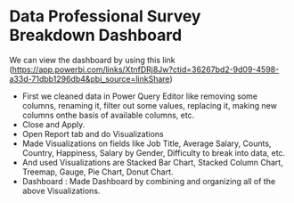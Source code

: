 # Data Professional Survey Breakdown Dashboard

We can view the dashboard by using this link
(https://app.powerbi.com/links/XtnfDRj8Jw?ctid=36267bd2-9d09-4598-a33d-71dbb1296db4&pbi_source=linkShare)

* First we cleaned data in Power Query Editor like removing some columns, renaming it, filter out some values, replacing it, making new columns onthe basis of available columns, etc.
* Close and Apply.
* Open Report tab and do Visualizations
* Made Visualizations on fields like Job Title, Average Salary, Counts, Country, Happiness, Salary by Gender, Difficulty to break into data, etc.
* And used Visualizations are Stacked Bar Chart, Stacked Column Chart, Treemap, Gauge, Pie Chart, Donut Chart.
* Dashboard :
       Made Dashboard by combining and organizing all of the above Visualizations.


